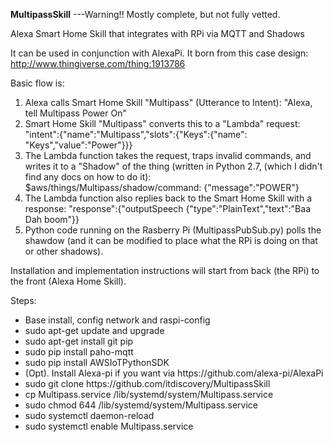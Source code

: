 <B>MultipassSkill</B> ---Warning!! Mostly complete, but not fully vetted.

Alexa Smart Home Skill that integrates with RPi via MQTT and Shadows

It can be used in conjunction with AlexaPi. 
It born from this case design: http://www.thingiverse.com/thing:1913786

Basic flow is: 
<ol><li>Alexa calls Smart Home Skill "Multipass" (Utterance to Intent): "Alexa, tell Multipass Power On"</li>
<li>Smart Home Skill "Multipass" converts this to a "Lambda" request: "intent":{"name":"Multipass","slots":{"Keys":{"name": "Keys","value":"Power"}}} </li>
<li>The Lambda function takes the request, traps invalid commands, and writes it to a "Shadow" of the thing (written in Python 2.7, (which I didn't find any docs on how to do it): $aws/things/Multipass/shadow/command: {"message":"POWER"} </li>
<li>The Lambda function also replies back to the Smart Home Skill with a response: "response":{"outputSpeech {"type":"PlainText","text":"Baa Dah boom"}}</li>
<li>Python code running on the Rasberry Pi (MultipassPubSub.py) polls the shawdow (and it can be modified to place what the RPi is doing on that or other shadows).</li></ol>

Installation and implementation instructions will start from back (the RPi)
to the front (Alexa Home Skill).

Steps: 
<ul><li>Base install, config network and raspi-config</li>
<li>sudo apt-get update and upgrade </li>
<li>sudo apt-get install git pip </li>
<li>sudo pip install paho-mqtt </li>
<li>sudo pip install AWSIoTPythonSDK </li>
<li>(Opt). Install Alexa-pi if you want via https://github.com/alexa-pi/AlexaPi </li>
<li>sudo git clone https://github.com/itdiscovery/MultipassSkill</li>
<li>cp Multipass.service /lib/systemd/system/Multipass.service</li>
<li>sudo chmod 644 /lib/systemd/system/Multipass.service</li>
<li>sudo systemctl daemon-reload</li>
<li>sudo systemctl enable Multipass.service</li>

